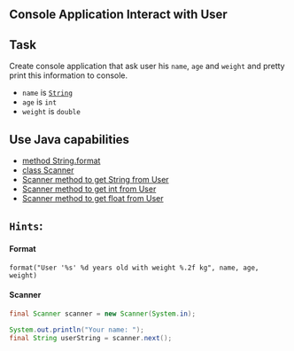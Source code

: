 ## Console Application Interact with User

## Task

Create console application that ask user his `name`, `age` and `weight` and pretty print this information to console.

- `name` is [`String`](psi_element://java.lang.String)
- `age` is `int`
- `weight` is `double`

## Use Java capabilities

- [method String.format](psi_element://java.lang.String#format)
- [class Scanner](psi_element://java.lang.Scanner)
- [Scanner method to get String from User](psi_element://java.lang.Scanner#next)
- [Scanner method to get int from User](psi_element://java.lang.Scanner#nextInt)
- [Scanner method to get float from User](psi_element://java.lang.Scanner#nextFloat)

## `Hints`:
<div class="hint">

#### Format
```
format("User '%s' %d years old with weight %.2f kg", name, age, weight)
```

#### Scanner
```java
final Scanner scanner = new Scanner(System.in);

System.out.println("Your name: ");
final String userString = scanner.next();
```

</div>